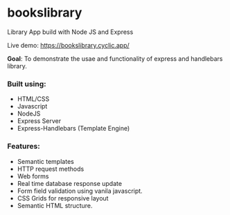 # bookslibrary

Library App build with Node JS and Express

Live demo: https://bookslibrary.cyclic.app/

**Goal**: To demonstrate the usae and functionality of express and handlebars library.

### Built using:
- HTML/CSS
- Javascript
- NodeJS
- Express Server
- Express-Handlebars (Template Engine)

### Features:
- Semantic templates
- HTTP request methods
- Web forms
- Real time database response update
- Form field validation using vanila javascript.
- CSS Grids for responsive layout
- Semantic HTML structure.
